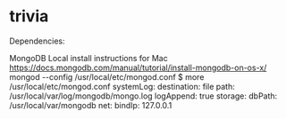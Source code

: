 # trivia



Dependencies:

MongoDB
Local install instructions for Mac
https://docs.mongodb.com/manual/tutorial/install-mongodb-on-os-x/
mongod --config /usr/local/etc/mongod.conf
$ more /usr/local/etc/mongod.conf 
systemLog:
  destination: file
  path: /usr/local/var/log/mongodb/mongo.log
  logAppend: true
storage:
  dbPath: /usr/local/var/mongodb
net:
  bindIp: 127.0.0.1
